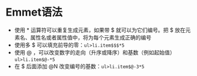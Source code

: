 # Emmet语法

* 使用 \* 运算符可以重复生成元素，如果带 $ 就可以为它们编号。把 $ 放在元素名、属性名或者属性值中，将为每个元素生成正确的编号
* 使用多 $ 可以填充前导的零：`ul>li.item$$$*5`
* 使用 @ ，可以改变数字的走向（升序或降序）和基数（例如起始值）`ul>li.item$@-*5`
* 在 $ 后面添加 @N 改变编号的基数：`ul>li.item$@-3*5`


